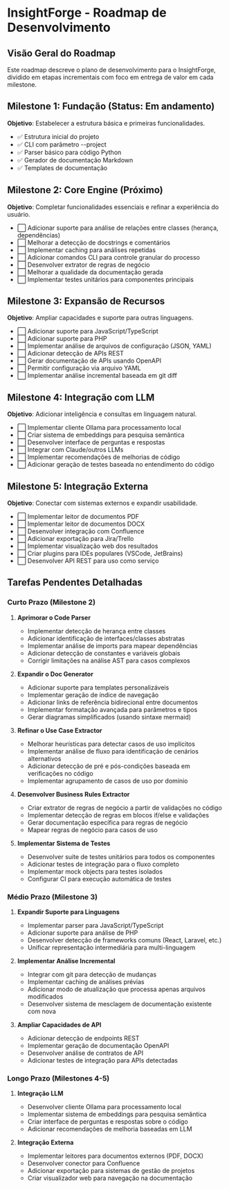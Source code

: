 # InsightForge - Roadmap de Desenvolvimento

## Visão Geral do Roadmap

Este roadmap descreve o plano de desenvolvimento para o InsightForge, dividido em etapas incrementais com foco em entrega de valor em cada milestone.

## Milestone 1: Fundação (Status: Em andamento)

**Objetivo**: Estabelecer a estrutura básica e primeiras funcionalidades.

- ✅ Estrutura inicial do projeto
- ✅ CLI com parâmetro --project
- ✅ Parser básico para código Python
- ✅ Gerador de documentação Markdown
- ✅ Templates de documentação

## Milestone 2: Core Engine (Próximo)

**Objetivo**: Completar funcionalidades essenciais e refinar a experiência do usuário.

- ⬜ Adicionar suporte para análise de relações entre classes (herança, dependências)
- ⬜ Melhorar a detecção de docstrings e comentários
- ⬜ Implementar caching para análises repetidas
- ⬜ Adicionar comandos CLI para controle granular do processo
- ⬜ Desenvolver extrator de regras de negócio
- ⬜ Melhorar a qualidade da documentação gerada
- ⬜ Implementar testes unitários para componentes principais

## Milestone 3: Expansão de Recursos

**Objetivo**: Ampliar capacidades e suporte para outras linguagens.

- ⬜ Adicionar suporte para JavaScript/TypeScript
- ⬜ Adicionar suporte para PHP
- ⬜ Implementar análise de arquivos de configuração (JSON, YAML)
- ⬜ Adicionar detecção de APIs REST
- ⬜ Gerar documentação de APIs usando OpenAPI
- ⬜ Permitir configuração via arquivo YAML
- ⬜ Implementar análise incremental baseada em git diff

## Milestone 4: Integração com LLM

**Objetivo**: Adicionar inteligência e consultas em linguagem natural.

- ⬜ Implementar cliente Ollama para processamento local
- ⬜ Criar sistema de embeddings para pesquisa semântica
- ⬜ Desenvolver interface de perguntas e respostas
- ⬜ Integrar com Claude/outros LLMs
- ⬜ Implementar recomendações de melhorias de código
- ⬜ Adicionar geração de testes baseada no entendimento do código

## Milestone 5: Integração Externa

**Objetivo**: Conectar com sistemas externos e expandir usabilidade.

- ⬜ Implementar leitor de documentos PDF
- ⬜ Implementar leitor de documentos DOCX
- ⬜ Desenvolver integração com Confluence
- ⬜ Adicionar exportação para Jira/Trello
- ⬜ Implementar visualização web dos resultados
- ⬜ Criar plugins para IDEs populares (VSCode, JetBrains)
- ⬜ Desenvolver API REST para uso como serviço

## Tarefas Pendentes Detalhadas

### Curto Prazo (Milestone 2)

1. **Aprimorar o Code Parser**
   - Implementar detecção de herança entre classes
   - Adicionar identificação de interfaces/classes abstratas
   - Implementar análise de imports para mapear dependências
   - Adicionar detecção de constantes e variáveis globais
   - Corrigir limitações na análise AST para casos complexos

2. **Expandir o Doc Generator**
   - Adicionar suporte para templates personalizáveis
   - Implementar geração de índice de navegação
   - Adicionar links de referência bidirecional entre documentos
   - Implementar formatação avançada para parâmetros e tipos
   - Gerar diagramas simplificados (usando sintaxe mermaid)

3. **Refinar o Use Case Extractor**
   - Melhorar heurísticas para detectar casos de uso implícitos
   - Implementar análise de fluxo para identificação de cenários alternativos
   - Adicionar detecção de pré e pós-condições baseada em verificações no código
   - Implementar agrupamento de casos de uso por domínio

4. **Desenvolver Business Rules Extractor**
   - Criar extrator de regras de negócio a partir de validações no código
   - Implementar detecção de regras em blocos if/else e validações
   - Gerar documentação específica para regras de negócio
   - Mapear regras de negócio para casos de uso

5. **Implementar Sistema de Testes**
   - Desenvolver suite de testes unitários para todos os componentes
   - Adicionar testes de integração para o fluxo completo
   - Implementar mock objects para testes isolados
   - Configurar CI para execução automática de testes

### Médio Prazo (Milestone 3)

1. **Expandir Suporte para Linguagens**
   - Implementar parser para JavaScript/TypeScript
   - Adicionar suporte para análise de PHP
   - Desenvolver detecção de frameworks comuns (React, Laravel, etc.)
   - Unificar representação intermediária para multi-linguagem

2. **Implementar Análise Incremental**
   - Integrar com git para detecção de mudanças
   - Implementar caching de análises prévias
   - Adicionar modo de atualização que processa apenas arquivos modificados
   - Desenvolver sistema de mesclagem de documentação existente com nova

3. **Ampliar Capacidades de API**
   - Adicionar detecção de endpoints REST
   - Implementar geração de documentação OpenAPI
   - Desenvolver análise de contratos de API
   - Adicionar testes de integração para APIs detectadas

### Longo Prazo (Milestones 4-5)

1. **Integração LLM**
   - Desenvolver cliente Ollama para processamento local
   - Implementar sistema de embeddings para pesquisa semântica
   - Criar interface de perguntas e respostas sobre o código
   - Adicionar recomendações de melhoria baseadas em LLM

2. **Integração Externa**
   - Implementar leitores para documentos externos (PDF, DOCX)
   - Desenvolver conector para Confluence
   - Adicionar exportação para sistemas de gestão de projetos
   - Criar visualizador web para navegação na documentação